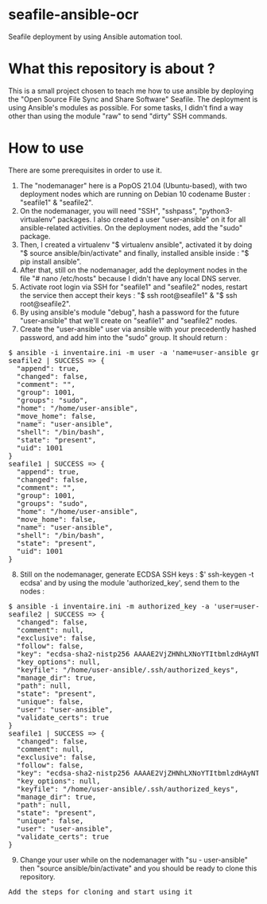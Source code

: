# seafile-ansible-ocr
Seafile deployment by using Ansible automation tool.

# What this repository is about ?
This is a small project chosen to teach me how to use ansible by deploying the "Open Source File Sync and Share Software" Seafile.
The deployment is using Ansible's modules as possible. For some tasks, I didn't find a way other than using the module "raw" to send "dirty" SSH commands.

# How to use
There are some prerequisites in order to use it.

1. The "nodemanager" here is a PopOS 21.04 (Ubuntu-based), with two deployment nodes which are running on Debian 10 codename Buster : "seafile1" & "seafile2".
2. On the nodemanager, you will need "SSH", "sshpass", "python3-virtualenv" packages. I also created a user "user-ansible" on it for all ansible-related activities. On the deployment nodes, add the "sudo" package. 
3. Then, I created a virtualenv "$ virtualenv ansible", activated it by doing "$ source ansible/bin/activate" and finally, installed ansible inside : "$ pip install ansible".
4. After that, still on the nodemanager, add the deployment nodes in the file "# nano /etc/hosts" because I didn't have any local DNS server.
5. Activate root login via SSH for "seafile1" and "seafile2" nodes, restart the service then accept their keys : "$ ssh root@seafile1" & "$ ssh root@seafile2".
6. By using ansible's module "debug", hash a password for the future "user-ansible" that we'll create on "seafile1" and "seafile2" nodes.
7. Create the "user-ansible" user via ansible with your precedently hashed password, and add him into the "sudo" group. It should return : 
<pre>$ ansible -i inventaire.ini -m user -a 'name=user-ansible groups=sudo append=yes ' --user user-ansible --ask-pass --become --ask-become-pass all
seafile2 | SUCCESS => {
  "append": true,
  "changed": false,
  "comment": "",
  "group": 1001,
  "groups": "sudo",
  "home": "/home/user-ansible",
  "move_home": false,
  "name": "user-ansible",
  "shell": "/bin/bash",
  "state": "present",
  "uid": 1001
}
seafile1 | SUCCESS => {
  "append": true,
  "changed": false,
  "comment": "",
  "group": 1001,
  "groups": "sudo",
  "home": "/home/user-ansible",
  "move_home": false,
  "name": "user-ansible",
  "shell": "/bin/bash",
  "state": "present",
  "uid": 1001
}</pre>

8. Still on the nodemanager, generate ECDSA SSH keys : $' ssh-keygen -t ecdsa' and by using the module 'authorized_key', send them to the nodes :
<pre>$ ansible -i inventaire.ini -m authorized_key -a 'user=user-ansible state=present key="{{ lookup("file", "/home/user-ansible/.ssh/id_ecdsa.pub") }}"' --user user-ansible --ask-pass --become --ask-become-pass all
seafile2 | SUCCESS => {
  "changed": false,
  "comment": null,
  "exclusive": false,
  "follow": false,
  "key": "ecdsa-sha2-nistp256 AAAAE2VjZHNhLXNoYTItbmlzdHAyNTYAAAAI= user-ansible@nodemanager",
  "key_options": null,
  "keyfile": "/home/user-ansible/.ssh/authorized_keys",
  "manage_dir": true,
  "path": null,
  "state": "present",
  "unique": false,
  "user": "user-ansible",
  "validate_certs": true
}
seafile1 | SUCCESS => {
  "changed": false,
  "comment": null,
  "exclusive": false,
  "follow": false,
  "key": "ecdsa-sha2-nistp256 AAAAE2VjZHNhLXNoYTItbmlzdHAyNTYAAAA= user-ansible@nodemanager",
  "key_options": null,
  "keyfile": "/home/user-ansible/.ssh/authorized_keys",
  "manage_dir": true,
  "path": null,
  "state": "present",
  "unique": false,
  "user": "user-ansible",
  "validate_certs": true
}</pre>

9. Change your user while on the nodemanager with "su - user-ansible" then "source ansible/bin/activate" and you should be ready to clone this repository.
<pre>Add the steps for cloning and start using it</pre>

